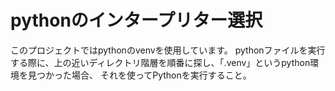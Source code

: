 # pythonのインタープリター選択

このプロジェクトではpythonのvenvを使用しています。
pythonファイルを実行する際に、上の近いディレクトリ階層を順番に探し、「.venv」というpython環境を見つかった場合、
それを使ってPythonを実行すること。